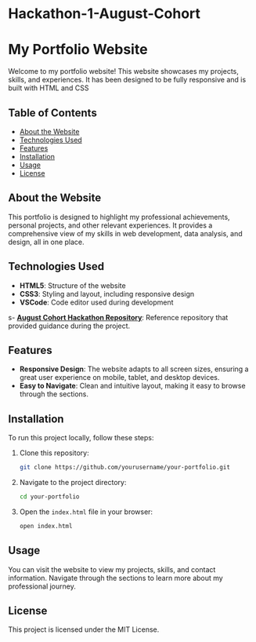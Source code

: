 # Hackathon-1-August-Cohort
# My Portfolio Website

Welcome to my portfolio website! This website showcases my projects, skills, and experiences. It has been designed to be fully responsive and is built with HTML and CSS

## Table of Contents
- [About the Website](#about-the-website)
- [Technologies Used](#technologies-used)
- [Features](#features)
- [Installation](#installation)
- [Usage](#usage)
- [License](#license)

## About the Website

This portfolio is designed to highlight my professional achievements, personal projects, and other relevant experiences. It provides a comprehensive view of my skills in web development, data analysis, and design, all in one place.

## Technologies Used

- **HTML5**: Structure of the website
- **CSS3**: Styling and layout, including responsive design
- **VSCode**: Code editor used during development

s- **[August Cohort Hackathon Repository](https://github.com/MuriithiEric/August-Cohort-Hackathon-1)**: Reference repository that provided guidance during the project.

## Features

- **Responsive Design**: The website adapts to all screen sizes, ensuring a great user experience on mobile, tablet, and desktop devices.
- **Easy to Navigate**: Clean and intuitive layout, making it easy to browse through the sections.
  
## Installation

To run this project locally, follow these steps:

1. Clone this repository:
    ```bash
    git clone https://github.com/yourusername/your-portfolio.git
    ```
2. Navigate to the project directory:
    ```bash
    cd your-portfolio
    ```

3. Open the `index.html` file in your browser:
    ```bash
    open index.html
    ```

## Usage

You can visit the website to view my projects, skills, and contact information. Navigate through the sections to learn more about my professional journey.

## License

This project is licensed under the MIT License.

